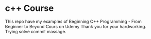 # c++ Course

This repo have my examples of Beginning C++ Programming - From Beginner to Beyond Cours on Udemy
Thank you for your hardworking.
Trying solve commit massage.